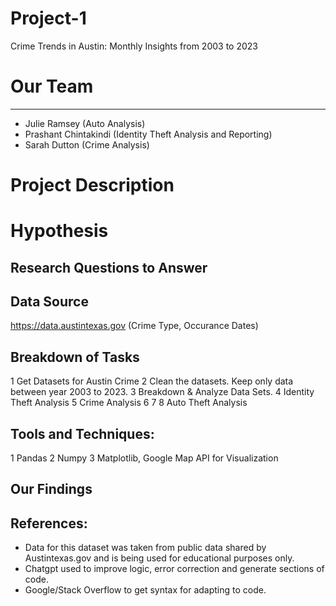 # Project-1
Crime Trends in Austin: Monthly Insights from 2003 to 2023

# Our Team 
---------------------
* Julie Ramsey (Auto Analysis)
* Prashant Chintakindi (Identity Theft Analysis and Reporting)
* Sarah Dutton (Crime Analysis)
  
# Project Description


# Hypothesis


## Research Questions to Answer


## Data Source
<https://data.austintexas.gov> (Crime Type, Occurance Dates)

## Breakdown of Tasks
1 Get Datasets for Austin Crime
2 Clean the datasets. Keep only data between year 2003 to 2023.
3 Breakdown & Analyze Data Sets.
4 Identity Theft Analysis
5 Crime Analysis
6
7
8 Auto Theft Analysis

## Tools and Techniques:
1 Pandas
2 Numpy
3 Matplotlib, Google Map API for Visualization

## Our Findings



## References:

- Data for this dataset was taken from public data shared by Austintexas.gov and is being used for educational purposes only.
- Chatgpt used to improve logic, error correction and generate sections of code.
- Google/Stack Overflow to get syntax for adapting to code.

